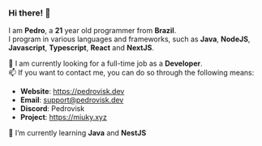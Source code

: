 ### Hi there! 👋  
I am **Pedro**, a **21** year old programmer from **Brazil**.  
I program in various languages and frameworks, such as **Java**, **NodeJS**, **Javascript**, **Typescript**, **React** and **NextJS**.  

💼 I am currently looking for a full-time job as a **Developer**.  
📫 If you want to contact me, you can do so through the following means:  
  - **Website**: https://pedrovisk.dev
  - **Email**: support@pedrovisk.dev 
  - **Discord**: Pedrovisk
  - **Project**: https://miuky.xyz
    
🌱 I’m currently learning **Java** and **NestJS**
